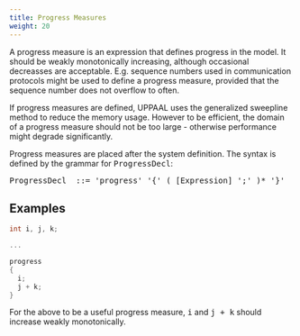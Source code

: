 ```yaml
---
title: Progress Measures
weight: 20
---
```


A progress measure is an expression that defines progress in the model. It should be weakly monotonically increasing, although occasional decreasses are acceptable. E.g. sequence numbers used in communication protocols might be used to define a progress measure, provided that the sequence number does not overflow to often.

If progress measures are defined, UPPAAL uses the generalized sweepline method to reduce the memory usage. However to be efficient, the domain of a progress measure should not be too large - otherwise performance might degrade significantly.

Progress measures are placed after the system definition. The syntax is defined by the grammar for 
<tt>ProgressDecl</tt>:

<pre>
ProgressDecl  ::= 'progress' '{' ( [Expression] ';' )* '}'
</pre>

## Examples

``` c
int i, j, k;

...

progress 
{        
  i;      
  j + k;      
}        
```

For the above to be a useful progress measure, <tt>i</tt> and <tt>j + k</tt> should increase weakly monotonically.